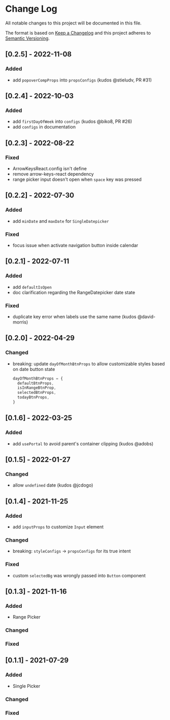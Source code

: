 
# Change Log
All notable changes to this project will be documented in this file.
 
The format is based on [Keep a Changelog](http://keepachangelog.com/)
and this project adheres to [Semantic Versioning](http://semver.org/).

## [0.2.5] - 2022-11-08

 ### Added

 - add `popoverCompProps` into `propsConfigs` (kudos @stieludv, PR #31)

## [0.2.4] - 2022-10-03

 ### Added

 - add `firstDayOfWeek` into `configs` (kudos @biko8, PR #26)
 - add `configs` in documentation

## [0.2.3] - 2022-08-22

 ### Fixed

 - ArrowKeysReact.config isn't define
 - remove arrow-keys-react dependency
 - range picker input doesn't open when `space` key was pressed

## [0.2.2] - 2022-07-30

### Added

 - add `minDate` and `maxDate` for `SingleDatepicker`

 ### Fixed

 - focus issue when activate navigation button inside calendar

## [0.2.1] - 2022-07-11

### Added

 - add `defaultIsOpen` 
 - doc clarification regarding the RangeDatepicker date state

### Fixed

 - duplicate key error when labels use the same name (kudos @david-morris)

## [0.2.0] - 2022-04-29

### Changed

- breaking: update `dayOfMonthBtnProps` to allow customizable styles based on date button state
    ```ts
    dayOfMonthBtnProps = {
      defaultBtnProps,
      isInRangeBtnProp,
      selectedBtnProps,
      todayBtnProps,
    }
    ```

## [0.1.6] - 2022-03-25

### Added

- add `usePortal` to avoid parent's container clipping (kudos @adobs)

## [0.1.5] - 2022-01-27

### Changed

- allow `undefined` date (kudos @jcdogo) 

 
## [0.1.4] - 2021-11-25
 
### Added

- add `inputProps` to customize `Input` element

### Changed

- breaking: `styleConfigs` -> `propsConfigs` for its true intent

### Fixed

- custom `selectedBg` was wrongly passed into `Button` component

## [0.1.3] - 2021-11-16
 
### Added

- Range Picker
 
### Changed

### Fixed

## [0.1.1] - 2021-07-29
 
### Added

- Single Picker
 
### Changed

### Fixed

